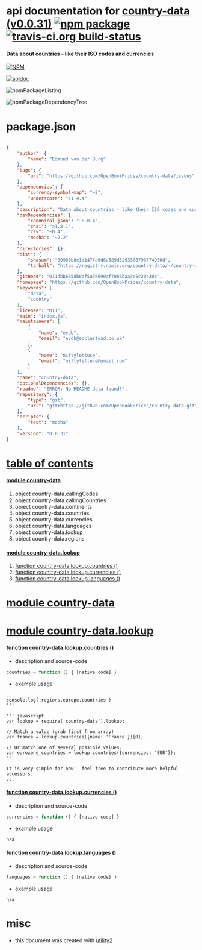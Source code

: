 # api documentation for  [country-data (v0.0.31)](https://github.com/OpenBookPrices/country-data)  [![npm package](https://img.shields.io/npm/v/npmdoc-country-data.svg?style=flat-square)](https://www.npmjs.org/package/npmdoc-country-data) [![travis-ci.org build-status](https://api.travis-ci.org/npmdoc/node-npmdoc-country-data.svg)](https://travis-ci.org/npmdoc/node-npmdoc-country-data)
#### Data about countries - like their ISO codes and currencies

[![NPM](https://nodei.co/npm/country-data.png?downloads=true)](https://www.npmjs.com/package/country-data)

[![apidoc](https://npmdoc.github.io/node-npmdoc-country-data/build/screenCapture.buildNpmdoc.browser._2Fhome_2Ftravis_2Fbuild_2Fnpmdoc_2Fnode-npmdoc-country-data_2Ftmp_2Fbuild_2Fapidoc.html.png)](https://npmdoc.github.io/node-npmdoc-country-data/build/apidoc.html)

![npmPackageListing](https://npmdoc.github.io/node-npmdoc-country-data/build/screenCapture.npmPackageListing.svg)

![npmPackageDependencyTree](https://npmdoc.github.io/node-npmdoc-country-data/build/screenCapture.npmPackageDependencyTree.svg)



# package.json

```json

{
    "author": {
        "name": "Edmund von der Burg"
    },
    "bugs": {
        "url": "https://github.com/OpenBookPrices/country-data/issues"
    },
    "dependencies": {
        "currency-symbol-map": "~2",
        "underscore": ">1.4.4"
    },
    "description": "Data about countries - like their ISO codes and currencies",
    "devDependencies": {
        "canonical-json": "~0.0.4",
        "chai": ">1.8.1",
        "csv": "~0.4",
        "mocha": "~2.2"
    },
    "directories": {},
    "dist": {
        "shasum": "80966b8e1d147fa6d6a589d32933f8793774956d",
        "tarball": "https://registry.npmjs.org/country-data/-/country-data-0.0.31.tgz"
    },
    "gitHead": "011dbb6658b0df5a36690af7086baa3e5c20c30c",
    "homepage": "https://github.com/OpenBookPrices/country-data",
    "keywords": [
        "data",
        "country"
    ],
    "license": "MIT",
    "main": "index.js",
    "maintainers": [
        {
            "name": "evdb",
            "email": "evdb@ecclestoad.co.uk"
        },
        {
            "name": "niftylettuce",
            "email": "niftylettuce@gmail.com"
        }
    ],
    "name": "country-data",
    "optionalDependencies": {},
    "readme": "ERROR: No README data found!",
    "repository": {
        "type": "git",
        "url": "git+https://github.com/OpenBookPrices/country-data.git"
    },
    "scripts": {
        "test": "mocha"
    },
    "version": "0.0.31"
}
```



# <a name="apidoc.tableOfContents"></a>[table of contents](#apidoc.tableOfContents)

#### [module country-data](#apidoc.module.country-data)
1.  object <span class="apidocSignatureSpan">country-data.</span>callingCodes
1.  object <span class="apidocSignatureSpan">country-data.</span>callingCountries
1.  object <span class="apidocSignatureSpan">country-data.</span>continents
1.  object <span class="apidocSignatureSpan">country-data.</span>countries
1.  object <span class="apidocSignatureSpan">country-data.</span>currencies
1.  object <span class="apidocSignatureSpan">country-data.</span>languages
1.  object <span class="apidocSignatureSpan">country-data.</span>lookup
1.  object <span class="apidocSignatureSpan">country-data.</span>regions

#### [module country-data.lookup](#apidoc.module.country-data.lookup)
1.  [function <span class="apidocSignatureSpan">country-data.lookup.</span>countries ()](#apidoc.element.country-data.lookup.countries)
1.  [function <span class="apidocSignatureSpan">country-data.lookup.</span>currencies ()](#apidoc.element.country-data.lookup.currencies)
1.  [function <span class="apidocSignatureSpan">country-data.lookup.</span>languages ()](#apidoc.element.country-data.lookup.languages)



# <a name="apidoc.module.country-data"></a>[module country-data](#apidoc.module.country-data)



# <a name="apidoc.module.country-data.lookup"></a>[module country-data.lookup](#apidoc.module.country-data.lookup)

#### <a name="apidoc.element.country-data.lookup.countries"></a>[function <span class="apidocSignatureSpan">country-data.lookup.</span>countries ()](#apidoc.element.country-data.lookup.countries)
- description and source-code
```javascript
countries = function () { [native code] }
```
- example usage
```shell
...
console.log( regions.europe.countries )
'''

''' javascript
var lookup = require('country-data').lookup;

// Match a value (grab first from array)
var france = lookup.countries({name: 'France'})[0];

// Or match one of several possible values.
var eurozone_countries = lookup.countries({currencies: 'EUR'});
'''

It is very simple for now - feel free to contribute more helpful accessors.
...
```

#### <a name="apidoc.element.country-data.lookup.currencies"></a>[function <span class="apidocSignatureSpan">country-data.lookup.</span>currencies ()](#apidoc.element.country-data.lookup.currencies)
- description and source-code
```javascript
currencies = function () { [native code] }
```
- example usage
```shell
n/a
```

#### <a name="apidoc.element.country-data.lookup.languages"></a>[function <span class="apidocSignatureSpan">country-data.lookup.</span>languages ()](#apidoc.element.country-data.lookup.languages)
- description and source-code
```javascript
languages = function () { [native code] }
```
- example usage
```shell
n/a
```



# misc
- this document was created with [utility2](https://github.com/kaizhu256/node-utility2)
